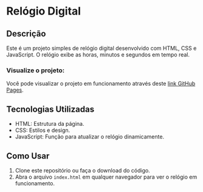 # Relógio Digital

## Descrição
Este é um projeto simples de relógio digital desenvolvido com HTML, CSS e JavaScript. O relógio exibe as horas, minutos e segundos em tempo real.

### Visualize o projeto:

Você pode visualizar o projeto em funcionamento através deste [link GitHub Pages](https://wannessah.github.io/relogio-digital/).

## Tecnologias Utilizadas
- HTML: Estrutura da página.
- CSS: Estilos e design.
- JavaScript: Função para atualizar o relógio dinamicamente.

## Como Usar
1. Clone este repositório ou faça o download do código.
2. Abra o arquivo `index.html` em qualquer navegador para ver o relógio em funcionamento.
